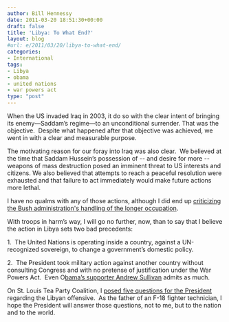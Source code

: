 ```yaml
---
author: Bill Hennessy
date: 2011-03-20 18:51:30+00:00
draft: false
title: 'Libya: To What End?'
layout: blog
#url: e/2011/03/20/libya-to-what-end/
categories:
- International
tags:
- Libya
- obama
- united nations
- war powers act
type: "post"
---
```


When the US invaded Iraq in 2003, it do so with the clear intent of bringing its enemy—Saddam’s regime—to an unconditional surrender. That was the objective.  Despite what happened after that objective was achieved, we went in with a clear and measurable purpose.

The motivating reason for our foray into Iraq was also clear.  We believed at the time that Saddam Hussein’s possession of -- and desire for more -- weapons of mass destruction posed an imminent threat to US interests and citizens. We also believed that attempts to reach a peaceful resolution were exhausted and that failure to act immediately would make future actions more lethal.

I have no qualms with any of those actions, although I did end up [criticizing the Bush administration's handling of the longer occupation](https://hennessysview.com/foreign-relations/where-i-stand-on-iraq/).

With troops in harm’s way, I will go no further, now, than to say that I believe the action in Libya sets two bad precedents:

1.  The United Nations is operating inside a country, against a UN-recognized sovereign, to change a government’s domestic policy.

2.  The President took military action against another country without consulting Congress and with no pretense of justification under the War Powers Act.  Even O[bama’s supporter Andrew Sullivan](https://andrewsullivan.theatlantic.com/the_daily_dish/2011/03/a-clarification.html) admits as much.

On St. Louis Tea Party Coalition, I [posed five questions for the President](https://stlouisteaparty.com/2011/03/20/5-questions-about-libya/) regarding the Libyan offensive.  As the father of an F-18 fighter technician, I hope the President will answer those questions, not to me, but to the nation and to the world.
